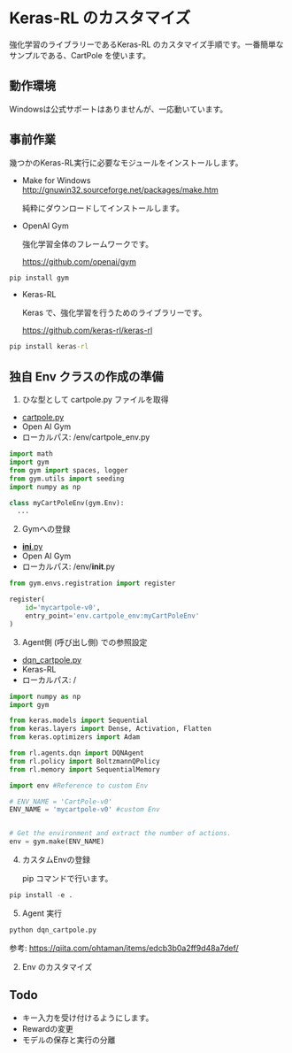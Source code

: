 # Keras-RL のカスタマイズ

強化学習のライブラリーであるKeras-RL のカスタマイズ手順です。一番簡単なサンプルである、CartPole を使います。

## 動作環境
Windowsは公式サポートはありませんが、一応動いています。

## 事前作業
幾つかのKeras-RL実行に必要なモジュールをインストールします。
- Make for Windows
http://gnuwin32.sourceforge.net/packages/make.htm

   純粋にダウンロードしてインストールします。

- OpenAI Gym

    強化学習全体のフレームワークです。

    https://github.com/openai/gym

```cmd
pip install gym
```

- Keras-RL

    Keras で、強化学習を行うためのライブラリーです。

    https://github.com/keras-rl/keras-rl

``` cmd
pip install keras-rl
```

## 独自 Env クラスの作成の準備
1.  ひな型として cartpole.py ファイルを取得
- [cartpole.py](https://github.com/openai/gym/blob/master/gym/envs/classic_control/cartpole.py "cartpole.py")
- Open AI Gym
- ローカルパス: /env/cartpole_env.py

```python
import math
import gym
from gym import spaces, logger
from gym.utils import seeding
import numpy as np

class myCartPoleEnv(gym.Env):
  ...
```

2. Gymへの登録
- [__ini__.py](https://github.com/openai/gym/blob/master/gym/envs/__init__.py "__init__.py")
- Open AI Gym
- ローカルパス: /env/__init__.py

```python
from gym.envs.registration import register

register(
    id='mycartpole-v0',
    entry_point='env.cartpole_env:myCartPoleEnv'
)
```

3. Agent側 (呼び出し側) での参照設定
- [dqn_cartpole.py](https://github.com/keras-rl/keras-rl/blob/master/examples/dqn_cartpole.py "dqn_cartpole.py")
- Keras-RL
- ローカルパス: /

```python
import numpy as np
import gym

from keras.models import Sequential
from keras.layers import Dense, Activation, Flatten
from keras.optimizers import Adam

from rl.agents.dqn import DQNAgent
from rl.policy import BoltzmannQPolicy
from rl.memory import SequentialMemory

import env #Reference to custom Env

# ENV_NAME = 'CartPole-v0'
ENV_NAME = 'mycartpole-v0' #custom Env


# Get the environment and extract the number of actions.
env = gym.make(ENV_NAME)
```


4. カスタムEnvの登録

    pip コマンドで行います。

```python
pip install -e .
```

5. Agent 実行

```cmd
python dqn_cartpole.py
```

参考: https://qiita.com/ohtaman/items/edcb3b0a2ff9d48a7def/


2. Env のカスタマイズ

## Todo
- キー入力を受け付けるようにします。
- Rewardの変更
- モデルの保存と実行の分離